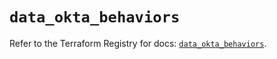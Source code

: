 # `data_okta_behaviors`

Refer to the Terraform Registry for docs: [`data_okta_behaviors`](https://registry.terraform.io/providers/okta/okta/4.9.1/docs/data-sources/behaviors).
